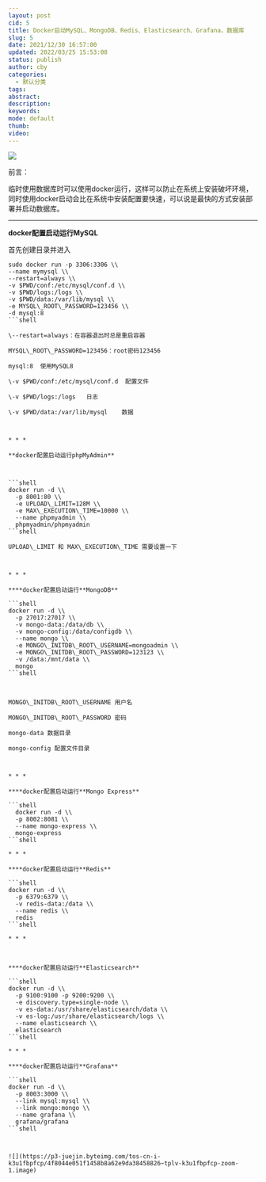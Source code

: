 ```yaml
---
layout: post
cid: 5
title: Docker启动MySQL、MongoDB、Redis、Elasticsearch、Grafana，数据库
slug: 5
date: 2021/12/30 16:57:00
updated: 2022/03/25 15:53:08
status: publish
author: cby
categories: 
  - 默认分类
tags: 
abstract: 
description: 
keywords: 
mode: default
thumb: 
video: 
---
```



![](https://p3-juejin.byteimg.com/tos-cn-i-k3u1fbpfcp/d57a34049f8d46f78a989b92b19bbb1d~tplv-k3u1fbpfcp-zoom-1.image)

前言：  

临时使用数据库时可以使用docker运行，这样可以防止在系统上安装破坏环境，同时使用docker启动会比在系统中安装配置要快速，可以说是最快的方式安装部署并启动数据库。

  
  

* * *

**docker配置启动运行MySQL**  

首先创建目录并进入

```shell
sudo docker run -p 3306:3306 \\
--name mymysql \\
--restart=always \\
-v $PWD/conf:/etc/mysql/conf.d \\
-v $PWD/logs:/logs \\
-v $PWD/data:/var/lib/mysql \\
-e MYSQL\_ROOT\_PASSWORD=123456 \\
-d mysql:8
```shell

\--restart=always：在容器退出时总是重启容器

MYSQL\_ROOT\_PASSWORD=123456：root密码123456

mysql:8  使用MySQL8

\-v $PWD/conf:/etc/mysql/conf.d  配置文件

\-v $PWD/logs:/logs   日志

\-v $PWD/data:/var/lib/mysql    数据

  

* * *

**docker配置启动运行phpMyAdmin**

  

```shell
docker run -d \\
  -p 8001:80 \\
  -e UPLOAD\_LIMIT=128M \\
  -e MAX\_EXECUTION\_TIME=10000 \\
  --name phpmyadmin \\
  phpmyadmin/phpmyadmin
```shell

UPLOAD\_LIMIT 和 MAX\_EXECUTION\_TIME 需要设置一下

  

* * *

****docker配置启动运行**MongoDB**

```shell
docker run -d \\
  -p 27017:27017 \\
  -v mongo-data:/data/db \\
  -v mongo-config:/data/configdb \\
  --name mongo \\
  -e MONGO\_INITDB\_ROOT\_USERNAME=mongoadmin \\
  -e MONGO\_INITDB\_ROOT\_PASSWORD=123123 \\
  -v /data:/mnt/data \\
  mongo
```shell

  

MONGO\_INITDB\_ROOT\_USERNAME 用户名

MONGO\_INITDB\_ROOT\_PASSWORD 密码

mongo-data 数据目录

mongo-config 配置文件目录

  

* * *

****docker配置启动运行**Mongo Express**

```shell
  docker run -d \\
  -p 8002:8081 \\
  --name mongo-express \\
  mongo-express
```shell

* * *

****docker配置启动运行**Redis**

```shell
docker run -d \\
  -p 6379:6379 \\
  -v redis-data:/data \\
  --name redis \\
  redis
```shell

* * *

  

****docker配置启动运行**Elasticsearch**

```shell
docker run -d \\
  -p 9100:9100 -p 9200:9200 \\
  -e discovery.type=single-node \\
  -v es-data:/usr/share/elasticsearch/data \\
  -v es-log:/usr/share/elasticsearch/logs \\
  --name elasticsearch \\
  elasticsearch
```shell

* * *

****docker配置启动运行**Grafana**

```shell
docker run -d \\
  -p 8003:3000 \\
  --link mysql:mysql \\
  --link mongo:mongo \\
  --name grafana \\
  grafana/grafana
```shell

  

![](https://p3-juejin.byteimg.com/tos-cn-i-k3u1fbpfcp/4f8044e051f1458b8a62e9da38458826~tplv-k3u1fbpfcp-zoom-1.image)